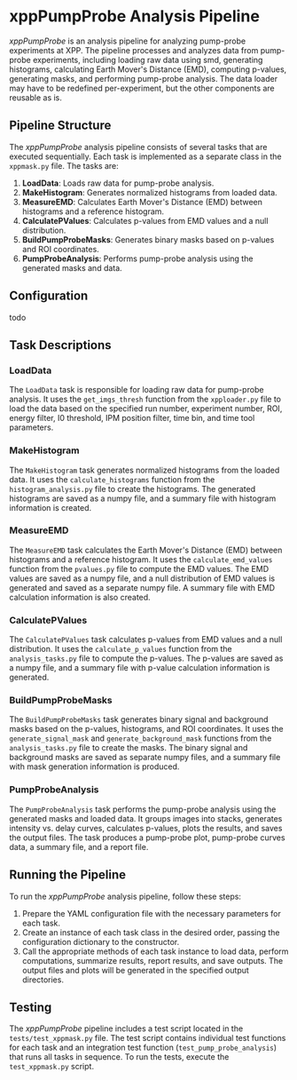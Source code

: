 # xppPumpProbe Analysis Pipeline

*xppPumpProbe* is an analysis pipeline for analyzing pump-probe experiments at XPP. The pipeline processes and analyzes data from pump-probe experiments, including loading raw data using smd, generating histograms, calculating Earth Mover's Distance (EMD), computing p-values, generating masks, and performing pump-probe analysis. The data loader may have to be redefined per-experiment, but the other components are reusable as is.

## Pipeline Structure

The *xppPumpProbe* analysis pipeline consists of several tasks that are executed sequentially. Each task is implemented as a separate class in the `xppmask.py` file. The tasks are:

1. **LoadData**: Loads raw data for pump-probe analysis.
2. **MakeHistogram**: Generates normalized histograms from loaded data.
3. **MeasureEMD**: Calculates Earth Mover's Distance (EMD) between histograms and a reference histogram.
4. **CalculatePValues**: Calculates p-values from EMD values and a null distribution.
5. **BuildPumpProbeMasks**: Generates binary masks based on p-values and ROI coordinates.
6. **PumpProbeAnalysis**: Performs pump-probe analysis using the generated masks and data.

## Configuration

todo
## Task Descriptions

### LoadData

The `LoadData` task is responsible for loading raw data for pump-probe analysis. It uses the `get_imgs_thresh` function from the `xpploader.py` file to load the data based on the specified run number, experiment number, ROI, energy filter, I0 threshold, IPM position filter, time bin, and time tool parameters.

### MakeHistogram

The `MakeHistogram` task generates normalized histograms from the loaded data. It uses the `calculate_histograms` function from the `histogram_analysis.py` file to create the histograms. The generated histograms are saved as a numpy file, and a summary file with histogram information is created.

### MeasureEMD

The `MeasureEMD` task calculates the Earth Mover's Distance (EMD) between histograms and a reference histogram. It uses the `calculate_emd_values` function from the `pvalues.py` file to compute the EMD values. The EMD values are saved as a numpy file, and a null distribution of EMD values is generated and saved as a separate numpy file. A summary file with EMD calculation information is also created.

### CalculatePValues

The `CalculatePValues` task calculates p-values from EMD values and a null distribution. It uses the `calculate_p_values` function from the `analysis_tasks.py` file to compute the p-values. The p-values are saved as a numpy file, and a summary file with p-value calculation information is generated.

### BuildPumpProbeMasks

The `BuildPumpProbeMasks` task generates binary signal and background masks based on the p-values, histograms, and ROI coordinates. It uses the `generate_signal_mask` and `generate_background_mask` functions from the `analysis_tasks.py` file to create the masks. The binary signal and background masks are saved as separate numpy files, and a summary file with mask generation information is produced.

### PumpProbeAnalysis

The `PumpProbeAnalysis` task performs the pump-probe analysis using the generated masks and loaded data. It groups images into stacks, generates intensity vs. delay curves, calculates p-values, plots the results, and saves the output files. The task produces a pump-probe plot, pump-probe curves data, a summary file, and a report file.

## Running the Pipeline

To run the *xppPumpProbe* analysis pipeline, follow these steps:

1. Prepare the YAML configuration file with the necessary parameters for each task.
2. Create an instance of each task class in the desired order, passing the configuration dictionary to the constructor.
3. Call the appropriate methods of each task instance to load data, perform computations, summarize results, report results, and save outputs. The output files and plots will be generated in the specified output directories.


## Testing

The *xppPumpProbe* pipeline includes a test script located in the `tests/test_xppmask.py` file. The test script contains individual test functions for each task and an integration test function (`test_pump_probe_analysis`) that runs all tasks in sequence. To run the tests, execute the `test_xppmask.py` script.
